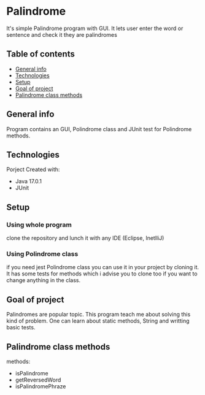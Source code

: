 # Palindrome 

It's simple Palindrome program with GUI. It lets user enter the word or sentence and check it they are palindromes

## Table of contents

* [General info](#general-info)
* [Technologies](#technologies) 
* [Setup](#setup)
* [Goal of project](#goal-of-project)
* [Palindrome class methods](#palindrome-class-methods)

## General info

Program contains an GUI, Polindrome class and JUnit test for Polindrome methods.


## Technologies

Porject Created with:
* Java 17.0.1
* JUnit

## Setup

### Using whole program
clone the repository and lunch it with any IDE (Eclipse, InetlliJ)

### Using Polindrome class
if you need jest Polindrome class you can use it in your project by cloning it. 
It has some tests for methods which i advise you to clone too if you want to change anything in the class.

## Goal of project

Palindromes are popular topic. This program teach me about solving this kind of problem. 
One can learn about static methods, String and writting basic tests.


## Palindrome class methods

methods:
* isPalindrome
* getReversedWord
* isPalindromePhraze
